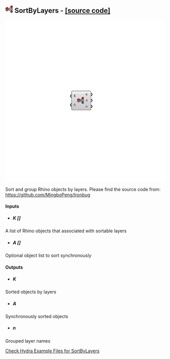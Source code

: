 ## ![](../../images/icons/SortByLayers.png) SortByLayers - [[source code]](https://github.com/mostaphaRoudsari/ladybug/tree/master/src/Ladybug_SortByLayers.py)

![](../../images/components/SortByLayers.png)

Sort and group Rhino objects by layers.  Please find the source code from: https://github.com/MingboPeng/Ironbug

#### Inputs
* ##### K []
A list of Rhino objects that associated with sortable layers
* ##### A []
Optional object list to sort synchronously

#### Outputs
* ##### K
Sorted objects by layers
* ##### A
Synchronously sorted objects
* ##### n
Grouped layer names


[Check Hydra Example Files for SortByLayers](https://hydrashare.github.io/hydra/index.html?keywords=Ladybug_SortByLayers)